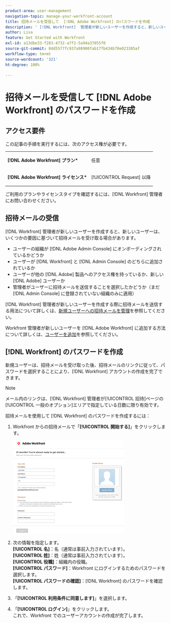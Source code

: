 ```yaml
---
product-area: user-management
navigation-topic: manage-your-workfront-account
title: 招待メールを受信して  [!DNL Adobe Workfront] のパスワードを作成
description: ' [!DNL Workfront]  管理者が新しいユーザーを作成すると、新しいユーザーは、いくつかの要因に基づいて招待メールを受け取る場合があります。'
author: Lisa
feature: Get Started with Workfront
exl-id: a13dbe33-f283-4732-a7f2-5a94a37855f0
source-git-commit: 0dd5577fc937a98900fab17fb434b70e023385af
workflow-type: tm+mt
source-wordcount: '321'
ht-degree: 100%

---
```


# 招待メールを受信して [!DNL Adobe Workfront] のパスワードを作成

## アクセス要件

この記事の手順を実行するには、次のアクセス権が必要です。

<table style="table-layout:auto"> 
 <col> 
 </col> 
 <col> 
 </col> 
 <tbody> 
  <tr> 
   <td role="rowheader"><strong>[!DNL Adobe Workfront] プラン*</strong></td> 
   <td> <p>任意</p> </td> 
  </tr> 
  <tr> 
   <td role="rowheader"><strong>[!DNL Adobe Workfront] ライセンス*</strong></td> 
   <td> <p>[!UICONTROL Request] 以降</p> </td> 
  </tr> 
 </tbody> 
</table>

ご利用のプランやライセンスタイプを確認するには、[!DNL Workfront] 管理者にお問い合わせください。

## 招待メールの受信

[!DNL Workfront] 管理者が新しいユーザーを作成すると、新しいユーザーは、いくつかの要因に基づいて招待メールを受け取る場合があります。

* ユーザーの組織が [!DNL Adobe Admin Console] にオンボーディングされているかどうか
* ユーザーが [!DNL Workfront] と [!DNL Admin Console] のどちらに追加されているか
* ユーザーが他の [!DNL Adobe] 製品へのアクセス権を持っているか、新しい [!DNL Adobe] ユーザーか
* 管理者がユーザーに招待メールを送信することを選択したかどうか（まだ [!DNL Admin Console] に登録されていない組織のみに適用）

[!DNL Workfront] 管理者が新しいユーザーを作成する際に招待メールを送信する用法について詳しくは、[新規ユーザーへの招待メールを管理](../../../administration-and-setup/manage-workfront/emails/manage-email-invitations.md)を参照してください。

Workfront 管理者が新しいユーザーを [!DNL Adobe Workfront] に追加する方法について詳しくは、[ユーザーを追加](../../../administration-and-setup/add-users/create-and-manage-users/add-users.md)を参照してください。

## [!DNL Workfront] のパスワードを作成

新規ユーザーは、招待メールを受け取った後、招待メールのリンクに従って、パスワードを選択することにより、[!DNL Workfront] アカウントの作成を完了できます。

>[!NOTE]
>
>メール内のリンクは、[!DNL Workfront] 管理者が[!UICONTROL 招待]ページの[!UICONTROL 一般のオプション]エリアで指定している日数に限り有効です。

招待メールを使用して [!DNL Workfront] のパスワードを作成するには：

1. Workfront からの招待メールで「**[!UICONTROL 開始する]**」をクリックします。

   ![招待メールの新規ユーザー画面](assets/new-user-screen-from-invitation-adobe-350x292.png)

1. 次の情報を指定します。\
   **[!UICONTROL 名]**：名（通常は事前入力されています）。\
   **[!UICONTROL 姓]**：姓（通常は事前入力されています）。\
   **[!UICONTROL 役職]**：組織内の役職。\
   **[!UICONTROL パスワード]**：Workfront にログインするためのパスワードを選択します。\
   **[!UICONTROL パスワードの確認]**：[!DNL Workfront] のパスワードを確認します。

1. 「**[!UICONTROL 利用条件に同意します]**」を選択します。
1. 「**[!UICONTROL ログイン]**」をクリックします。\
   これで、Workfront でのユーザーアカウントの作成が完了します。
